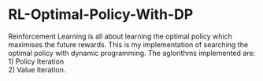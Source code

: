 # RL-Optimal-Policy-With-DP

Reinforcement Learning is all about learning the optimal policy which maximises the future rewards. This is my implementation of searching the optimal policy with dynamic programming. The aglorithms implemented are: <br />1) Policy Iteration <br />2) Value Iteration.
